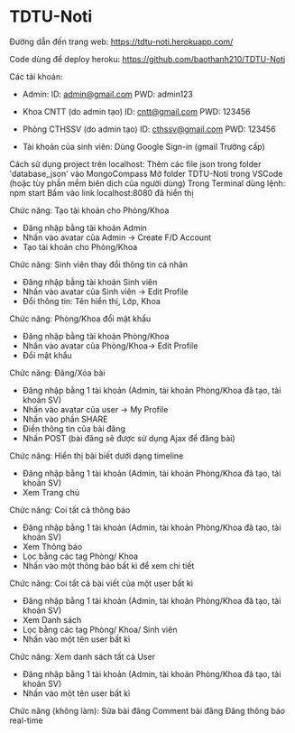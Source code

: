 # TDTU-Noti
Đường dẫn đến trang web:
https://tdtu-noti.herokuapp.com/

Code dùng để deploy heroku:
https://github.com/baothanh210/TDTU-Noti

Các tài khoản:
- Admin:
ID: admin@gmail.com
PWD: admin123

- Khoa CNTT (do admin tạo)
ID: cntt@gmail.com
PWD: 123456

- Phòng CTHSSV (do admin tạo)
ID: cthssv@gmail.com
PWD: 123456

- Tài khoản của sinh viên: Dùng Google Sign-in (gmail Trường cấp)

Cách sử dụng project trên localhost:
Thêm các file json trong folder 'database_json' vào MongoCompass
Mở folder TDTU-Noti trong VSCode (hoặc tùy phần mềm biên dịch của người dùng)
Trong Terminal dùng lệnh: npm start
Bấm vào link localhost:8080 đã hiển thị

Chức năng: Tạo tài khoản cho Phòng/Khoa
- Đăng nhập bằng tài khoản Admin
- Nhấn vào avatar của Admin -> Create F/D Account
- Tạo tài khoản cho Phòng/Khoa

Chức năng: Sinh viên thay đổi thông tin cá nhân
- Đăng nhập bằng tài khoản Sinh viên
- Nhấn vào avatar của Sinh viên -> Edit Profile
- Đổi thông tin: Tên hiển thị, Lớp, Khoa

Chức năng: Phòng/Khoa đổi mật khẩu
- Đăng nhập bằng tài khoản Phòng/Khoa
- Nhấn vào avatar của Phòng/Khoa-> Edit Profile
- Đổi mật khẩu

Chức năng: Đăng/Xóa bài
- Đăng nhập bằng 1 tài khoản (Admin, tài khoản Phòng/Khoa đã tạo, tài khoản SV)
- Nhấn vào avatar của user -> My Profile
- Nhấn vào phần SHARE
- Điền thông tin của bài đăng
- Nhấn POST (bài đăng sẽ được sử dụng Ajax để đăng bài)

Chức năng: Hiển thị bài biết dưới dạng timeline
- Đăng nhập bằng 1 tài khoản (Admin, tài khoản Phòng/Khoa đã tạo, tài khoản SV)
- Xem Trang chủ

Chức năng: Coi tất cả thông báo
- Đăng nhập bằng 1 tài khoản (Admin, tài khoản Phòng/Khoa đã tạo, tài khoản SV)
- Xem Thông báo
- Lọc bằng các tag Phòng/ Khoa
- Nhấn vào một thông báo bất kì để xem chi tiết

Chức năng: Coi tất cả bài viết của một user bất kì
- Đăng nhập bằng 1 tài khoản (Admin, tài khoản Phòng/Khoa đã tạo, tài khoản SV)
- Xem Danh sách
- Lọc bằng các tag Phòng/ Khoa/ Sinh viên
- Nhấn vào một tên user bất kì

Chức năng: Xem danh sách tất cả User
- Đăng nhập bằng 1 tài khoản (Admin, tài khoản Phòng/Khoa đã tạo, tài khoản SV)
- Nhấn vào một tên user bất kì

Chức năng (không làm):
Sửa bài đăng
Comment bài đăng
Đăng thông báo real-time






